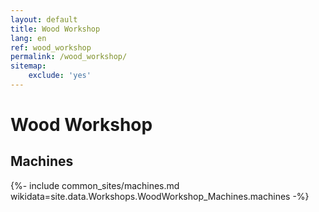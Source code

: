 ```yaml
---
layout: default
title: Wood Workshop
lang: en
ref: wood_workshop
permalink: /wood_workshop/
sitemap:
    exclude: 'yes'
---
```

# Wood Workshop
## Machines

{%- include common_sites/machines.md wikidata=site.data.Workshops.WoodWorkshop_Machines.machines -%}
